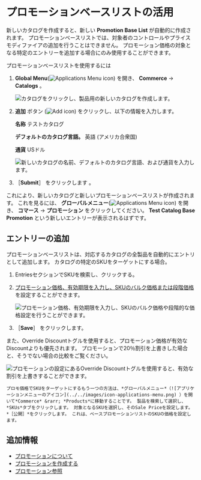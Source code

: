 # プロモーションベースリストの活用

新しいカタログを作成すると、新しい **Promotion Base List** が自動的に作成されます。 プロモーションベースリストでは、対象者のコントロールやプライスモディファイアの追加を行うことはできません。 プロモーション価格の対象となる特定のエントリーを追加する場合にのみ使用することができます。

プロモーションベースリストを使用するには

1. **Global Menu**(![Applications Menu icon](../../images/icon-applications-menu.png)) を開き、 **Commerce** &rarr; **Catalogs** 。

   ![カタログをクリックし、製品用の新しいカタログを作成します。](./using-the-promotion-base-list/images/01.png)

1. **追加** ボタン (![Add icon](../../images/icon-add.png)) をクリックし、以下の情報を入力します。

   **名称** テストカタログ

   **デフォルトのカタログ言語。** 英語 (アメリカ合衆国)

   **通貨** USドル

   ![新しいカタログの名前、デフォルトのカタログ言語、および通貨を入力します。](./using-the-promotion-base-list/images/02.png)

1. ［**Submit**］ をクリックします 。

これにより、新しいカタログと新しいプロモーションベースリストが作成されます。 これを見るには、 **グローバルメニュー**(![Applications Menu icon](../../images/icon-applications-menu.png)) を開き、 **コマース** &rarr; **プロモーション** をクリックしてください。 **Test Catalog Base Promotion** という新しいエントリーが表示されるはずです。

## エントリーの追加

プロモーションベースリストは、対応するカタログの全製品を自動的にエントリとして追加します。 カタログの特定のSKUをターゲットにする場合。

1. EntriesセクションでSKUを検索し、クリックする。

1. [プロモーション価格、有効期限を入力し、SKUのバルク価格または段階価格](../using-price-tiers.md#bulk-pricing-vs-tier-pricing) を設定することができます。

   ![プロモーション価格、有効期限を入力し、SKUのバルク価格や段階的な価格設定を行うことができます。](./using-the-promotion-base-list/images/03.png)

1. ［**Save**］ をクリックします。

また、Override Discountトグルを使用すると、プロモーション価格が有効なDiscountよりも優先されます。 プロモーションで20％割引を上書きした場合と、そうでない場合の比較をご覧ください。

![プロモーションの設定にあるOverride Discountトグルを使用すると、有効な割引を上書きすることができます。](./using-the-promotion-base-list/images/04.png)

```{note}
プロモ価格でSKUをターゲットにするもう一つの方法は、*グローバルメニュー*（![アプリケーションメニューのアイコン](../../images/icon-applications-menu.png) ）を開いて*Commerce* &rarr; *Products*に移動することです。 製品を検索して選択し、*SKUs*タブをクリックします。 対象となるSKUを選択し、そのSale Priceを設定します。 *［公開］*をクリックします。 これは、ベースプロモーションリストのSKUの価格を設定します。   
```

## 追加情報

* [プロモーションについて](./introduction-to-promotions.md)
* [プロモーションを作成する](./creating-a-promotion.md)
* [プロモーション参照](./promotions-reference.md)
